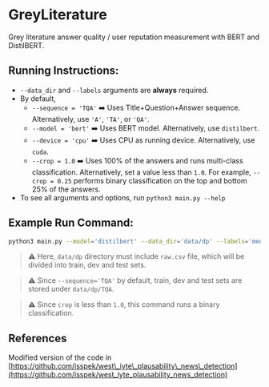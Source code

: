 # GreyLiterature

Grey literature answer quality / user reputation measurement with BERT and DistilBERT.

## Running Instructions:

* ``--data_dir`` and ``--labels`` arguments are **always** required.
* By default,
  * ``--sequence = 'TQA'`` :arrow_right: Uses Title+Question+Answer sequence. Alternatively, use ``'A'``, ``'TA'``, or ``'QA'``.
  * ``--model = 'bert'`` :arrow_right: Uses BERT model. Alternatively, use ``distilbert``.
  * ``--device = 'cpu'`` :arrow_right: Uses CPU as running device. Alternatively, use ``cuda``.
  * ``--crop = 1.0`` :arrow_right: Uses 100% of the answers and runs multi-class classification. Alternatively, set a value less than ``1.0``. For example, ``--crop = 0.25`` performs binary classification on the top and bottom 25% of the answers.
* To see all arguments and options, run ``python3 main.py --help``

## Example Run Command:

```bash
python3 main.py --model='distilbert' --data_dir='data/dp' --labels='median_class' --device='cuda' --crop=0.25
```

> :warning: Here, ``data/dp`` directory must include ``raw.csv`` file, which will be divided into train, dev and test sets.

> :warning: Since ``--sequence='TQA'`` by default, train, dev and test sets are stored under ``data/dp/TQA``.

> :warning: Since ``crop`` is less than ``1.0``, this command runs a binary classification.

## References

Modified version of the code in [https://github.com/isspek/west\_iyte\_plausability\_news\_detection](https://github.com/isspek/west_iyte_plausability_news_detection)